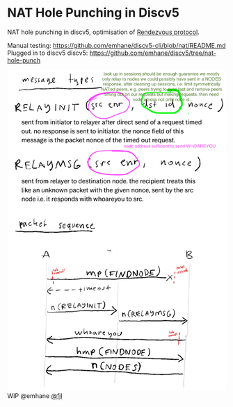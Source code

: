 # NAT Hole Punching in Discv5
NAT hole punching in discv5, optimisation of [Rendezvous protocol](https://github.com/ethereum/devp2p/issues/207).

Manual testing: https://github.com/emhane/discv5-cli/blob/nat/README.md
Plugged in to discv5 discv5: https://github.com/emhane/discv5/tree/nat-hole-punch

![hole_punch_emhane_fjl](nat_hole_punch_sequence_diagram.png)
WIP @emhane [@fjl](https://github.com/fjl)
